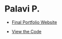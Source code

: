 # Palavi P.
- [Final Portfolio Website](https://palaviprasad.github.io/Final-Portfolio-Website/)

- [View the Code](https://github.com/palaviprasad/Final-Portfolio-Website.git)
